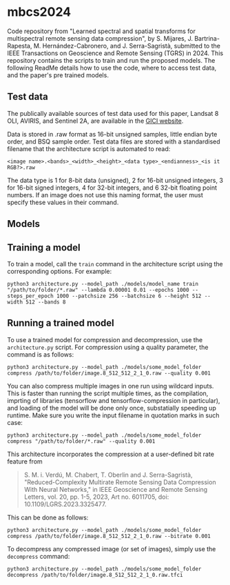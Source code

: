 # mbcs2024

Code repository from "Learned spectral and spatial transforms for multispectral remote sensing data compression", by S. Mijares, J. Bartrina-Rapesta, M. Hernández-Cabronero, and J. Serra-Sagristà, submitted to the IEEE Transactions on Geoscience and Remote Sensing (TGRS) in 2024. This repository contains the scripts to train and run the proposed models. The following ReadMe details how to use the code, where to access test data, and the paper's pre trained models.

## Test data

The publically available sources of test data used for this paper, Landsat 8 OLI, AVIRIS, and Sentinel 2A, are available in the [GICI website](https://gici.uab.cat/GiciWebPage/datasets.php).

Data is stored in .raw format as 16-bit unsigned samples, little endian byte order, and BSQ sample order. Test data files are stored with a standardised filename that the architecture script is automated to read:

```<image name>.<bands>_<width>_<height>_<data type>_<endianness>_<is it RGB?>.raw```

The data type is 1 for 8-bit data (unsigned), 2 for 16-bit unsigned integers, 3 for 16-bit signed integers, 4 for 32-bit integers, and 6 32-bit floating point numbers. If an image does not use this naming format, the user must specify these values in their command.

## Models

## Training a model

To train a model, call the `train` command in the architecture script using the corresponding options. For example:

```python3 architecture.py --model_path ./models/model_name train "/path/to/folder/*.raw" --lambda 0.00001 0.01 --epochs 1000 --steps_per_epoch 1000 --patchsize 256 --batchsize 6 --height 512 --width 512 --bands 8```

## Running a trained model

To use a trained model for compression and decompression, use the `architecture.py` script. For compression using a quality parameter, the command is as follows:

```python3 architecture.py --model_path ./models/some_model_folder compress /path/to/folder/image.8_512_512_2_1_0.raw --quality 0.001```

You can also compress multiple images in one run using wildcard inputs. This is faster than running the script multiple times, as the compilation, imprting of libraries (tensorflow and tensorflow-compression in particular), and loading of the model will be done only once, substatially speeding up runtime. Make sure you write the input filename in quotation marks in such case:

```python3 architecture.py --model_path ./models/some_model_folder compress "/path/to/folder/*.raw" --quality 0.001```

This architecture incorporates the compression at a user-defined bit rate feature from

> S. M. i. Verdú, M. Chabert, T. Oberlin and J. Serra-Sagristà, "Reduced-Complexity Multirate Remote Sensing Data Compression With Neural Networks," in IEEE Geoscience and Remote Sensing Letters, vol. 20, pp. 1-5, 2023, Art no. 6011705, doi: 10.1109/LGRS.2023.3325477.

This can be done as follows:

```python3 architecture.py --model_path ./models/some_model_folder compress /path/to/folder/image.8_512_512_2_1_0.raw --bitrate 0.001```

To decompress any compressed image (or set of images), simply use the `decompress` command:

```python3 architecture.py --model_path ./models/some_model_folder decompress /path/to/folder/image.8_512_512_2_1_0.raw.tfci```

